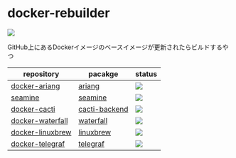 # docker-rebuilder
<a href="https://github.com/mura/docker-rebuilder/actions/workflows/rebuild-images.yml">
  <img src="https://github.com/mura/docker-rebuilder/actions/workflows/rebuild-images.yml/badge.svg">
</a>

GitHub上にあるDockerイメージのベースイメージが更新されたらビルドするやつ

| repository | pacakge | status |
| --- | --- | --- |
| [docker-ariang](https://github.com/mura/docker-ariang) | [ariang](https://github.com/mura/docker-ariang/pkgs/container/ariang) | <a href="https://github.com/mura/docker-ariang/actions/workflows/action.yml"><img src="https://github.com/mura/docker-ariang/actions/workflows/action.yml/badge.svg"></a> |
| [seamine](https://github.com/mura/seamine) | [seamine](https://github.com/mura/seamine/pkgs/container/seamine) | <a href="https://github.com/mura/seamine/actions/workflows/action.yml"><img src="https://github.com/mura/seamine/actions/workflows/action.yml/badge.svg"></a> |
| [docker-cacti](https://github.com/mura/docker-cacti) | [cacti-backend](https://github.com/users/mura/packages/container/package/cacti-backend) | <a href="https://github.com/mura/docker-cacti/actions/workflows/update-backend.yml"><img src="https://github.com/mura/docker-cacti/actions/workflows/update-backend.yml/badge.svg"></a> |
| [docker-waterfall](https://github.com/mura/docker-waterfall) | [waterfall](https://github.com/users/mura/packages/container/package/waterfall) | <a href="https://github.com/mura/docker-waterfall/actions/workflows/action.yml"><img src="https://github.com/mura/docker-waterfall/actions/workflows/action.yml/badge.svg"></a> |
| [docker-linuxbrew](https://github.com/mura/docker-linuxbrew) | [linuxbrew](https://github.com/users/mura/packages/container/package/linuxbrew) | <a href="https://github.com/mura/docker-linuxbrew/actions/workflows/action.yml"><img src="https://github.com/mura/docker-linuxbrew/actions/workflows/action.yml/badge.svg"></a> |
| [docker-telegraf](https://github.com/mura/docker-telegraf) | [telegraf](https://github.com/users/mura/packages/container/package/telegraf) | <a href="https://github.com/mura/docker-telegraf/actions/workflows/action.yml"><img src="https://github.com/mura/docker-telegraf/actions/workflows/action.yml/badge.svg"></a> |
